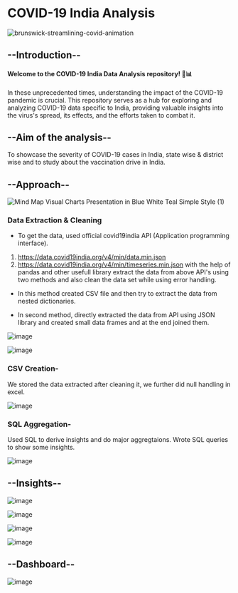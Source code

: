 # COVID-19 India Analysis
![brunswick-streamlining-covid-animation](https://github.com/sarthak0613/COVID19-Project/assets/135547703/d687733b-5eac-4e72-8344-7069efce2e32)


## --Introduction--


#### Welcome to the COVID-19 India Data Analysis repository! 🦠📊

In these unprecedented times, understanding the impact of the COVID-19 pandemic is crucial. This repository serves as a hub for exploring and analyzing COVID-19 data specific to India, providing valuable insights into the virus's spread, its effects, and the efforts taken to combat it.



##  --Aim of the analysis--


To showcase the severity of COVID-19 cases in India, state wise & district wise and to study about the vaccination drive in India.

## --Approach--


![Mind Map Visual Charts Presentation in Blue White Teal Simple Style (1)](https://github.com/sarthak0613/COVID19-Project/assets/135547703/19a56075-b168-45ec-bc20-7d903b163208)



### Data Extraction & Cleaning
- To get the data, used official covid19india API (Application programming interface).
1. https://data.covid19india.org/v4/min/data.min.json
2. https://data.covid19india.org/v4/min/timeseries.min.json
with the help of pandas and other usefull library extract the data from above API's using two methods and also clean the data set while using error handling.

- In this method created CSV file and then try to extract the data from nested dictionaries.

- In second method, directly extracted the data from API using JSON library and created small data frames and at the end joined them.

![image](https://github.com/sarthak0613/COVID19-Project/assets/135547703/798b991f-fe98-4e34-9bba-7baaa1aebdf9)


![image](https://github.com/sarthak0613/COVID19-Project/assets/135547703/e9e93d9e-4cee-47dd-85b7-4a799712c049)


### CSV Creation-

We stored the data extracted after cleaning it, we further did null handling in excel.


![image](https://github.com/sarthak0613/COVID19-Project/assets/135547703/57151bff-802c-493b-bbdb-c4f09c9cf4ce)


### SQL Aggregation-

Used SQL to derive insights and do major aggregtaions. Wrote SQL queries to show some insights.


![image](https://github.com/sarthak0613/COVID19-Project/assets/135547703/46519470-5e3e-483d-9ac8-b51c737a2ff1)


## --Insights--


![image](https://github.com/sarthak0613/COVID19-Project/assets/135547703/fb5bd961-f373-468a-acc5-fc4799d86df8)


![image](https://github.com/sarthak0613/COVID19-Project/assets/135547703/e14497cb-351c-4d91-a10a-f116bc6f79d1)


![image](https://github.com/sarthak0613/COVID19-Project/assets/135547703/8c23769c-1fdc-4778-8fef-acb6ed3f8811)


![image](https://github.com/sarthak0613/COVID19-Project/assets/135547703/1a0e8c0f-5647-40db-802c-dda4687fc04d)


## --Dashboard--

![image](https://github.com/sarthak0613/COVID19-Project/assets/135547703/cbb8d588-a7a2-4681-8e01-4523700b5fbc)




